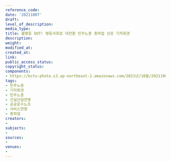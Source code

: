 ```yaml
---
reference_code: 
date: '20211007'
draft: 
level_of_description: 
media_type: 
title: 불평등 OUT! 평등사회로 대전환 민주노총 총파업 선포 기자회견
description: 
weight: 
modified_at: 
created_at: 
link: 
public_access_status: 
copyright_status: 
components:
- https://kctu-photo.s3.ap-northeast-2.amazonaws.com/2021년/10월/20211007-불평등+OUT!+평등사회로+대전환+민주노총+총파업+선포+기자회견_민주노총_기자회견_민주노총_건설산업연맹_공공운수노조_서비스연맹_총파업/_1D28825.jpg
tags:
- 민주노총
- 기자회견
- 민주노총
- 건설산업연맹
- 공공운수노조
- 서비스연맹
- 총파업
creators:
- 
subjects:
- 
sources:
- 
venues:
- 
---
```

